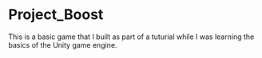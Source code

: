 # Project_Boost
This is a basic game that I built as part of a tuturial while I was learning the basics
of the Unity game engine.
